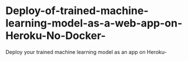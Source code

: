 # Deploy-of-trained-machine-learning-model-as-a-web-app-on-Heroku-No-Docker-
Deploy your trained machine learning model as an app on Heroku-
